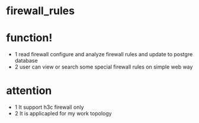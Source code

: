 # firewall_rules
# function!
- 1 read firewall configure and analyze firewall rules and update to postgre database
- 2 user can view or search some special firewall rules on simple web way
# attention
- 1 It support h3c firewall only
- 2 It is applicapled for my work topology
  

